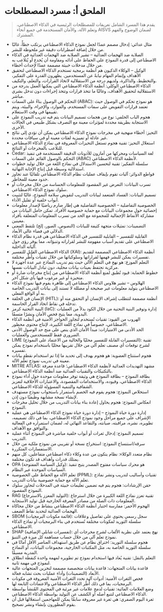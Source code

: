 # الملحق أ: مسرد المصطلحات

>يقدم هذا المسرد الشامل تعريفات للمصطلحات الرئيسية في الذكاء الاصطناعي، وتعلم الآلة، والأمان المستخدمة في جميع أنحاء AISVS لضمان الوضوح والفهم المشترك.

* مثال عدائي: إدخال مصمم عمدًا لجعل نموذج الذكاء الاصطناعي يرتكب خطأً، غالبًا من خلال إضافة اضطرابات دقيقة غير ملحوظة للبشر.
  ​
* الصلابة ضد الهجمات العدائية – تشير الصلابة ضد الهجمات العدائية في الذكاء الاصطناعي إلى قدرة النموذج على الحفاظ على أدائه ومقاومة أن يُخدع أو يُتلاعب به من خلال مدخلات خبيثة مصممة عمدًا لإحداث أخطاء.
  ​
* الوكيل – الوكلاء الذكيون هم أنظمة برمجية تستخدم الذكاء الاصطناعي لتحقيق الأهداف وإتمام المهام نيابةً عن المستخدمين. يظهرون القدرة على التفكير، والتخطيط، والذاكرة، ولديهم درجة من الاستقلالية لاتخاذ القرارات، والتعلم، والتكيف.
  ​
* الذكاء الاصطناعي الوكلي: أنظمة الذكاء الاصطناعي التي يمكنها العمل بدرجة من الاستقلالية لتحقيق الأهداف، وغالبًا ما تتخذ قرارات وتتخذ إجراءات دون تدخل بشري مباشر.
  ​
* التحكم في الوصول بناءً على السمات (ABAC): هو نموذج تحكم في الوصول حيث تعتمد قرارات التفويض على سمات المستخدم، والموارد، والإجراء، والبيئة، ويتم تقييمها في وقت الاستعلام.
  ​
* هجوم الباب الخلفي: نوع من هجمات تسميم البيانات يتم فيه تدريب النموذج على الاستجابة بطريقة محددة لمؤثرات معينة مع التصرف بشكل طبيعي في الحالات الأخرى.
  ​
* التحيز: أخطاء منهجية في مخرجات نموذج الذكاء الاصطناعي يمكن أن تؤدي إلى نتائج غير عادلة أو تمييزية لفئات معينة أو في سياقات محددة.
  ​
* استغلال التحيز: تقنية هجوم تستغل التحيزات المعروفة في نماذج الذكاء الاصطناعي للتلاعب بالمخرجات أو النتائج.
  ​
* Cedar: لغة السياسات ومحركها من أمازون للأذونات الدقيقة المستخدمة في تنفيذ التحكم بالوصول القائم على السمات (ABAC) لأنظمة الذكاء الاصطناعي.
  ​
* سلسلة التفكير: تقنية لتحسين الاستدلال في نماذج اللغة من خلال توليد خطوات استدلالية وسيطة قبل إنتاج الإجابة النهائية.
  ​
* قواطع الدوائر: آليات تقوم بإيقاف عمليات نظام الذكاء الاصطناعي تلقائيًا عند تجاوز حدود معينة للمخاطر.
  ​
* تسرب البيانات: التعرض غير المقصود للمعلومات الحساسة من خلال مخرجات أو سلوك نموذج الذكاء الاصطناعي.
  ​
* تسميم البيانات: الفساد المتعمد لبيانات التدريب لتقويض سلامة النموذج، غالبًا لتثبيت أبواب خلفية أو تقليل الأداء.
  ​
* الخصوصية التفاضلية – الخصوصية التفاضلية هي إطار صارم رياضيًا لإصدار معلومات إحصائية حول مجموعات البيانات مع حماية خصوصية الأفراد. تمكن حامل البيانات من مشاركة الأنماط الإجمالية للمجموعة مع الحد من تسرب المعلومات المتعلقة بأفراد معينين.
  ​
* التضمينات: تمثيلات متجهة كثيفة للبيانات (النصوص، الصور، إلخ) تلتقط المعنى الدلالي في فضاء عالي الأبعاد.
  ​
* القابلية للتفسير – القابلية للتفسير في الذكاء الاصطناعي هي قدرة نظام الذكاء الاصطناعي على تقديم أسباب مفهومة للبشر لقراراته وتنبؤاته، مما يوفر رؤى حول آلياته الداخلية.
  ​
* الذكاء الاصطناعي القابل للتفسير (XAI): أنظمة الذكاء الاصطناعي المصممة لتقديم تفسيرات يمكن للبشر فهمها لقراراتها وسلوكياتها من خلال تقنيات وأُطُر مختلفة.
  ​
* التعلم الموزع: هو نهج في التعلم الآلي حيث يتم تدريب النماذج عبر عدة أجهزة لا مركزية تحتفظ بعينات بيانات محلية، دون تبادل البيانات نفسها.
  ​
* خطوط الحماية: قيود تُطبق لمنع أنظمة الذكاء الاصطناعي من إنتاج مخرجات ضارة أو متحيزة أو غير مرغوب فيها بأي شكل آخر.
  ​
* الهلاوس – تشير هلاوس الذكاء الاصطناعي إلى ظاهرة يقوم فيها نموذج الذكاء الاصطناعي بتوليد معلومات غير صحيحة أو مضللة لا تستند إلى بيانات التدريب الخاصة به أو الواقع الفعلي.
  ​
* الإنسان في الحلقة (HITL): أنظمة مصممة لتتطلب إشراف الإنسان أو التحقق منه أو تدخله في نقاط اتخاذ القرار الحاسمة.
  ​
* البنية التحتية كرمز (IaC): إدارة وتوفير البنية التحتية من خلال الكود بدلاً من العمليات اليدوية، مما يتيح فحص الأمان ونشرًا متسقًا.
  ​
* الهروب من القيود: تقنيات تُستخدم لتجاوز الحواجز الأمنية في أنظمة الذكاء الاصطناعي، خصوصاً في نماذج اللغة الكبيرة، لإنتاج محتوى محظور.
  ​
* الحد الأدنى من الامتيازات: مبدأ الأمان الذي ينص على منح حد الوصول الأدنى الضروري فقط للمستخدمين والعمليات.
  ​
* LIME (التفسيرات القابلة للتفسير محليًا والخالية من الاعتماد على النموذج): تقنية لشرح توقعات أي مصنف تعلم آلي من خلال تقريبها محليًا باستخدام نموذج يمكن تفسيره.
  ​
* هجوم استنتاج العضوية: هو هجوم يهدف إلى تحديد ما إذا تم استخدام نقطة بيانات معينة في تدريب نموذج تعلُّم الآلة.
  ​
* MITRE ATLAS: مشهد التهديدات العدائية لأنظمة الذكاء الاصطناعي؛ قاعدة معرفة بالتكتيكات والتقنيات العدائية ضد أنظمة الذكاء الاصطناعي.
  ​
* بطاقة النموذج – بطاقة النموذج هي وثيقة توفر معلومات موحدة حول أداء نموذج الذكاء الاصطناعي، وقيوده، والاستخدامات المقصودة، والاعتبارات الأخلاقية لتعزيز الشفافية والتنمية المسؤولة للذكاء الاصطناعي.
  ​
* استخلاص النموذج: هجوم يقوم فيه الخصم باستمرار باستجواب نموذج مستهدف لإنشاء نسخة مشابهة وظيفيًا دون إذن.
  ​
* انعكاس النموذج: هجوم يحاول إعادة بناء بيانات التدريب من خلال تحليل مخرجات النموذج.
  ​
* إدارة دورة حياة النموذج – إدارة دورة حياة نموذج الذكاء الاصطناعي هي عملية الإشراف على جميع مراحل وجود نموذج الذكاء الاصطناعي، بما في ذلك تصميمه، تطويره، نشره، مراقبته، صيانته، والتقاعد النهائي له، لضمان استمراره في الفعالية والتوافق مع الأهداف.
  ​
* تسميم النموذج: إدخال ثغرات أو أبواب خلفية مباشرة في النموذج أثناء عملية التدريب.
  ​
* سرقة/استنساخ النموذج: استخراج نسخة أو تقريبي من نموذج ملكية من خلال الاستفسارات المتكررة.
  ​
* نظام متعدد الوكلاء: نظام يتكون من عدة وكلاء ذكاء اصطناعي متفاعلين، كل منهم يمتلك قدرات وأهداف قد تكون مختلفة.
  ​
* OPA (وكيل السياسة المفتوحة): هو محرك سياسات مفتوح المصدر يتيح تنفيذ السياسات الموحدة عبر النظام.
  ​
* تعلم الآلة مع الحفاظ على الخصوصية (PPML): تقنيات وأساليب لتدريب ونشر نماذج تعلم الآلة مع حماية خصوصية بيانات التدريب.
  ​
* حقن الإرشادات: هجوم يتم فيه تضمين تعليمات خبيثة في المدخلات لتجاوز سلوك النموذج المقصود.
  ​
* RAG (التوليد المعزز بالاسترجاع): تقنية تعزز نماذج اللغة الكبيرة من خلال استرجاع المعلومات ذات الصلة من مصادر المعرفة الخارجية قبل توليد الاستجابة.
  ​
* الهجوم الأحمر: ممارسة اختبار أنظمة الذكاء الاصطناعي بنشاط من خلال محاكاة الهجمات العدائية لتحديد نقاط الضعف.
  ​
* SBOM (قائمة مكونات البرمجيات): سجل رسمي يحتوي على تفاصيل وعلاقات سلسلة التوريد لمكونات مختلفة تُستخدم في بناء البرمجيات أو نماذج الذكاء الاصطناعي.
  ​
* SHAP (تفسيرات شابلي الإضافية): نهج يعتمد على نظرية الألعاب لشرح مخرجات أي نموذج تعلم آلي من خلال حساب مساهمة كل ميزة في التنبؤ.
  ​
* هجوم سلسلة التوريد: اختراق نظام عن طريق استهداف العناصر الأقل أمانًا في سلسلة التوريد الخاصة به، مثل المكتبات الخارجية، مجموعات البيانات، أو النماذج المدربة مسبقًا.
  ​
* التعلم بالنقل: تقنية يُعاد فيها استخدام نموذج تم تطويره لمهمة واحدة كنقطة انطلاق لنموذج في مهمة ثانية.
  ​
* قاعدة بيانات المتجهات: قاعدة بيانات متخصصة مصممة لتخزين المتجهات عالية الأبعاد (التضمينات) وأداء عمليات بحث تشابه فعالة.
  ​
* فحص الثغرات الأمنية: أدوات آلية تحدد الثغرات الأمنية المعروفة في مكونات البرمجيات، بما في ذلك أُطُر الذكاء الاصطناعي والاعتمادات التابعة لها.
  ​
* وضع العلامات المائية: تقنيات لدمج علامات غير مرئية في المحتوى المُنشأ بواسطة الذكاء الاصطناعي لتتبع أصله أو الكشف عن التوليد بواسطة الذكاء الاصطناعي.
  ​
* ثغرة اليوم الصفري: هي ثغرة غير معروفة سابقًا يمكن للمهاجمين استغلالها قبل أن يقوم المطورون بإنشاء ونشر تصحيح.


